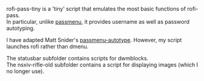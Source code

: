 rofi-pass-tiny is a 'tiny' script that emulates the most basic functions of rofi-pass.  
In particular, unlike [passmenu](https://git.zx2c4.com/password-store/tree/contrib/dmenu/passmenu), it provides username as well as password autotyping.

I have adapted Matt Snider's [passmenu-autotype](https://github.com/matt-snider/passmenu-autotype).
However, my script launches rofi rather than dmenu.

The statusbar subfolder contains scripts for dwmblocks.  
The nsxiv-rifle-old subfolder contains a script for displaying images (which I no longer use).

